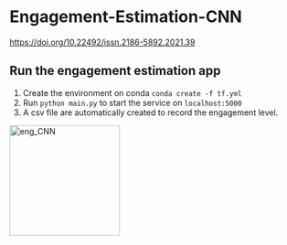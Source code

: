 # Engagement-Estimation-CNN
https://doi.org/10.22492/issn.2186-5892.2021.39

## Run the engagement estimation app
1. Create the environment on conda `conda create -f tf.yml` 
2. Run `python main.py` to start the service on `localhost:5000`
3. A csv file are automatically created to record the engagement level.

<img width="193" alt="eng_CNN" src="https://user-images.githubusercontent.com/49575067/144656882-8ac80d4b-26c7-4f20-9a39-e3ce75d15f47.png">
